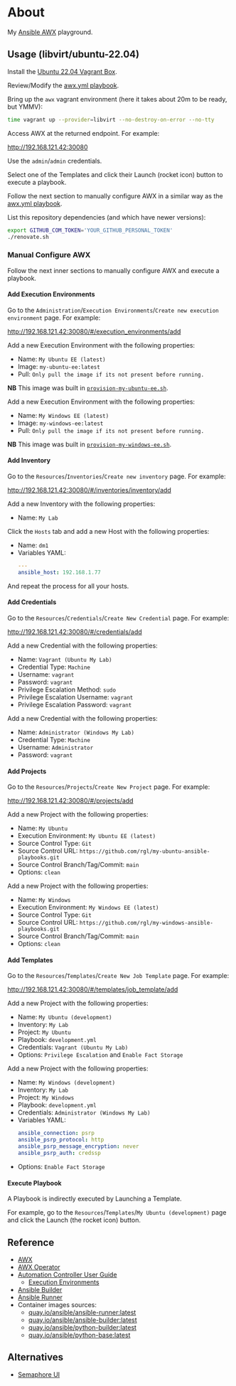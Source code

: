 # About

My [Ansible AWX](https://github.com/ansible/awx) playground.

## Usage (libvirt/ubuntu-22.04)

Install the [Ubuntu 22.04 Vagrant Box](https://github.com/rgl/ubuntu-vagrant).

Review/Modify the [awx.yml playbook](playbooks/project/awx.yml).

Bring up the `awx` vagrant environment (here it takes about 20m to be ready, but YMMV):

```bash
time vagrant up --provider=libvirt --no-destroy-on-error --no-tty
```

Access AWX at the returned endpoint. For example:

http://192.168.121.42:30080

Use the `admin`/`admin` credentials.

Select one of the Templates and click their Launch (rocket icon) button to execute a playbook.

Follow the next section to manually configure AWX in a similar way as the [awx.yml playbook](playbooks/project/awx.yml).

List this repository dependencies (and which have newer versions):

```bash
export GITHUB_COM_TOKEN='YOUR_GITHUB_PERSONAL_TOKEN'
./renovate.sh
```

### Manual Configure AWX

Follow the next inner sections to manually configure AWX and execute a playbook.

#### Add Execution Environments

Go to the `Administration`/`Execution Environments`/`Create new execution environment` page. For example:

http://192.168.121.42:30080/#/execution_environments/add

Add a new Execution Environment with the following properties:

* Name: `My Ubuntu EE (latest)`
* Image: `my-ubuntu-ee:latest`
* Pull: `Only pull the image if its not present before running.`

**NB** This image was built in [`provision-my-ubuntu-ee.sh`](provision-my-ubuntu-ee.sh).

Add a new Execution Environment with the following properties:

* Name: `My Windows EE (latest)`
* Image: `my-windows-ee:latest`
* Pull: `Only pull the image if its not present before running.`

**NB** This image was built in [`provision-my-windows-ee.sh`](provision-my-windows-ee.sh).

#### Add Inventory

Go to the `Resources`/`Inventories`/`Create new inventory` page. For example:

http://192.168.121.42:30080/#/inventories/inventory/add

Add a new Inventory with the following properties:

* Name: `My Lab`

Click the `Hosts` tab and add a new Host with the following properties:

* Name: `dm1`
* Variables YAML:
    ```yaml
    ---
    ansible_host: 192.168.1.77
    ```

And repeat the process for all your hosts.

#### Add Credentials

Go to the `Resources`/`Credentials`/`Create New Credential` page. For example:

http://192.168.121.42:30080/#/credentials/add

Add a new Credential with the following properties:

* Name: `Vagrant (Ubuntu My Lab)`
* Credential Type: `Machine`
* Username: `vagrant`
* Password: `vagrant`
* Privilege Escalation Method: `sudo`
* Privilege Escalation Username: `vagrant`
* Privilege Escalation Password: `vagrant`

Add a new Credential with the following properties:

* Name: `Administrator (Windows My Lab)`
* Credential Type: `Machine`
* Username: `Administrator`
* Password: `vagrant`

#### Add Projects

Go to the `Resources`/`Projects`/`Create New Project` page. For example:

http://192.168.121.42:30080/#/projects/add

Add a new Project with the following properties:

* Name: `My Ubuntu`
* Execution Environment: `My Ubuntu EE (latest)`
* Source Control Type: `Git`
* Source Control URL: `https://github.com/rgl/my-ubuntu-ansible-playbooks.git`
* Source Control Branch/Tag/Commit: `main`
* Options: `clean`

Add a new Project with the following properties:

* Name: `My Windows`
* Execution Environment: `My Windows EE (latest)`
* Source Control Type: `Git`
* Source Control URL: `https://github.com/rgl/my-windows-ansible-playbooks.git`
* Source Control Branch/Tag/Commit: `main`
* Options: `clean`

#### Add Templates

Go to the `Resources`/`Templates`/`Create New Job Template` page. For example:

http://192.168.121.42:30080/#/templates/job_template/add

Add a new Project with the following properties:

* Name: `My Ubuntu (development)`
* Inventory: `My Lab`
* Project: `My Ubuntu`
* Playbook: `development.yml`
* Credentials: `Vagrant (Ubuntu My Lab)`
* Options: `Privilege Escalation` and `Enable Fact Storage`

Add a new Project with the following properties:

* Name: `My Windows (development)`
* Inventory: `My Lab`
* Project: `My Windows`
* Playbook: `development.yml`
* Credentials: `Administrator (Windows My Lab)`
* Variables YAML:
    ```yaml
    ansible_connection: psrp
    ansible_psrp_protocol: http
    ansible_psrp_message_encryption: never
    ansible_psrp_auth: credssp
    ```
* Options: `Enable Fact Storage`

#### Execute Playbook

A Playbook is indirectly executed by Launching a Template.

For example, go to the `Resources`/`Templates`/`My Ubuntu (development)` page
and click the Launch (the rocket icon) button.

## Reference

* [AWX](https://github.com/ansible/awx)
* [AWX Operator](https://github.com/ansible/awx-operator)
* [Automation Controller User Guide](https://docs.ansible.com/automation-controller/latest/html/userguide/index.html)
  * [Execution Environments](https://docs.ansible.com/automation-controller/latest/html/userguide/execution_environments.html)
* [Ansible Builder](https://ansible-builder.readthedocs.io)
* [Ansible Runner](https://ansible-runner.readthedocs.io)
* Container images sources:
  * [quay.io/ansible/ansible-runner:latest](https://github.com/ansible/ansible-runner/blob/devel/Dockerfile)
  * [quay.io/ansible/ansible-builder:latest](https://github.com/ansible/ansible-builder/blob/devel/Containerfile)
  * [quay.io/ansible/python-builder:latest](https://github.com/ansible/python-builder-image/blob/main/Containerfile)
  * [quay.io/ansible/python-base:latest](https://github.com/ansible/python-base-image/blob/main/Containerfile)

## Alternatives

* [Semaphore UI](https://github.com/semaphoreui/semaphore)
